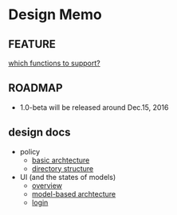 # Design Memo

## FEATURE

[which functions to support?](feature.md)

## ROADMAP

* 1.0-beta will be released around Dec.15, 2016

## design docs

* policy
    * [basic archtecture](design_archtecture.md)
    * [directory structure](design_directory_structure.md)
* UI (and the states of models)
    * [overview](ui_overview.md)
    * [model-based archtecture](model_based_archtecture.md)
    * [login](ui_login.md)